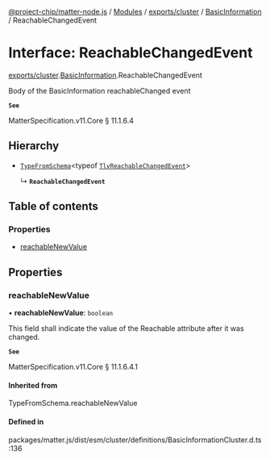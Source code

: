 [@project-chip/matter-node.js](../README.md) / [Modules](../modules.md) / [exports/cluster](../modules/exports_cluster.md) / [BasicInformation](../modules/exports_cluster.BasicInformation.md) / ReachableChangedEvent

# Interface: ReachableChangedEvent

[exports/cluster](../modules/exports_cluster.md).[BasicInformation](../modules/exports_cluster.BasicInformation.md).ReachableChangedEvent

Body of the BasicInformation reachableChanged event

**`See`**

MatterSpecification.v11.Core § 11.1.6.4

## Hierarchy

- [`TypeFromSchema`](../modules/exports_tlv.md#typefromschema)\<typeof [`TlvReachableChangedEvent`](../modules/exports_cluster.BasicInformation.md#tlvreachablechangedevent)\>

  ↳ **`ReachableChangedEvent`**

## Table of contents

### Properties

- [reachableNewValue](exports_cluster.BasicInformation.ReachableChangedEvent.md#reachablenewvalue)

## Properties

### reachableNewValue

• **reachableNewValue**: `boolean`

This field shall indicate the value of the Reachable attribute after it was changed.

**`See`**

MatterSpecification.v11.Core § 11.1.6.4.1

#### Inherited from

TypeFromSchema.reachableNewValue

#### Defined in

packages/matter.js/dist/esm/cluster/definitions/BasicInformationCluster.d.ts:136
